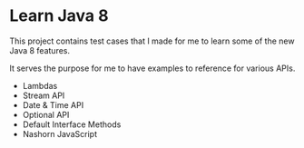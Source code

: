 Learn Java 8
============

This project contains test cases that I made for me to learn some of the new Java 8 features.

It serves the purpose for me to have examples to reference for various APIs.

* Lambdas
* Stream API
* Date & Time API
* Optional API
* Default Interface Methods
* Nashorn JavaScript